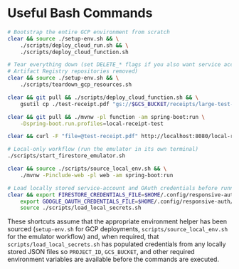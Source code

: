 # Useful Bash Commands

```bash
# Bootstrap the entire GCP environment from scratch
clear && source ./setup-env.sh && \
    ./scripts/deploy_cloud_run.sh && \
    ./scripts/deploy_cloud_function.sh

# Tear everything down (set DELETE_* flags if you also want service accounts or
# Artifact Registry repositories removed)
clear && source ./setup-env.sh && \
    ./scripts/teardown_gcp_resources.sh

clear && git pull && ./scripts/deploy_cloud_function.sh && \
    gsutil cp ./test-receipt.pdf "gs://$GCS_BUCKET/receipts/large-test-receipt.pdf"

clear && git pull && ./mvnw -pl function -am spring-boot:run \
    -Dspring-boot.run.profiles=local-receipt-test

clear && curl -F "file=@test-receipt.pdf" http://localhost:8080/local-receipts/parse | jq

# Local-only workflow (run the emulator in its own terminal)
./scripts/start_firestore_emulator.sh

clear && source ./scripts/source_local_env.sh && \
    ./mvnw -Pinclude-web -pl web -am spring-boot:run

# Load locally stored service-account and OAuth credentials before running other helpers
clear && export FIRESTORE_CREDENTIALS_FILE=$HOME/.config/responsive-auth/firestore.json && \
    export GOOGLE_OAUTH_CREDENTIALS_FILE=$HOME/.config/responsive-auth/oauth-client.json && \
    source ./scripts/load_local_secrets.sh
```

These shortcuts assume that the appropriate environment helper has been sourced
(`setup-env.sh` for GCP deployments, `scripts/source_local_env.sh` for the
emulator workflow) and, when required, that `scripts/load_local_secrets.sh` has
populated credentials from any locally stored JSON files so `PROJECT_ID`,
`GCS_BUCKET`, and other required environment variables are available before the
commands are executed.
